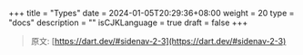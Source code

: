 +++
title = "Types"
date = 2024-01-05T20:29:36+08:00
weight = 20
type = "docs"
description = ""
isCJKLanguage = true
draft = false
+++

> 原文: [https://dart.dev/#sidenav-2-3](https://dart.dev/#sidenav-2-3)
